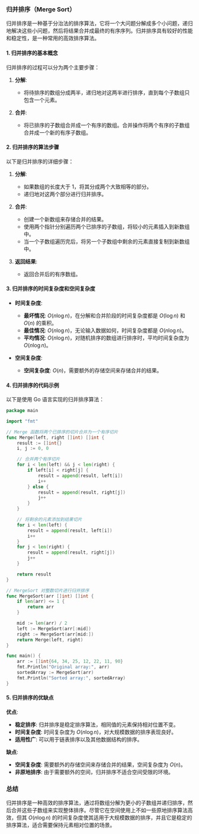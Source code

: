 ### 归并排序（Merge Sort）

归并排序是一种基于分治法的排序算法，它将一个大问题分解成多个小问题，递归地解决这些小问题，然后将结果合并成最终的有序序列。归并排序具有较好的性能和稳定性，是一种常用的高效排序算法。

#### 1. 归并排序的基本概念

归并排序的过程可以分为两个主要步骤：

1. **分解**:
   - 将待排序的数组分成两半，递归地对这两半进行排序，直到每个子数组只包含一个元素。

2. **合并**:
   - 将已排序的子数组合并成一个有序的数组。合并操作将两个有序的子数组合并成一个新的有序子数组。

#### 2. 归并排序的算法步骤

以下是归并排序的详细步骤：

1. **分解**:
   - 如果数组的长度大于 1，将其分成两个大致相等的部分。
   - 递归地对这两个部分进行归并排序。

2. **合并**:
   - 创建一个新数组来存储合并的结果。
   - 使用两个指针分别遍历两个已排序的子数组，将较小的元素插入到新数组中。
   - 当一个子数组遍历完后，将另一个子数组中剩余的元素直接复制到新数组中。

3. **返回结果**:
   - 返回合并后的有序数组。

#### 3. 归并排序的时间复杂度和空间复杂度

- **时间复杂度**:
  - **最坏情况**: $O(n \log n)$，在分解和合并阶段的时间复杂度都是 $O(\log n)$ 和 $O(n)$ 的乘积。
  - **最佳情况**: $O(n \log n)$，无论输入数据如何，时间复杂度都是 $O(n \log n)$。
  - **平均情况**: $O(n \log n)$，对随机排序的数组进行排序时，平均时间复杂度为 $O(n \log n)$。

- **空间复杂度**:
  - **空间复杂度**: $O(n)$，需要额外的存储空间来存储合并的结果。

#### 4. 归并排序的代码示例

以下是使用 Go 语言实现的归并排序算法：

```go
package main

import "fmt"

// Merge 函数将两个已排序的切片合并为一个有序切片
func Merge(left, right []int) []int {
    result := []int{}
    i, j := 0, 0

    // 合并两个有序切片
    for i < len(left) && j < len(right) {
        if left[i] < right[j] {
            result = append(result, left[i])
            i++
        } else {
            result = append(result, right[j])
            j++
        }
    }

    // 将剩余的元素添加到结果切片
    for i < len(left) {
        result = append(result, left[i])
        i++
    }
    for j < len(right) {
        result = append(result, right[j])
        j++
    }

    return result
}

// MergeSort 对整数切片进行归并排序
func MergeSort(arr []int) []int {
    if len(arr) <= 1 {
        return arr
    }

    mid := len(arr) / 2
    left := MergeSort(arr[:mid])
    right := MergeSort(arr[mid:])
    return Merge(left, right)
}

func main() {
    arr := []int{64, 34, 25, 12, 22, 11, 90}
    fmt.Println("Original array:", arr)
    sortedArray := MergeSort(arr)
    fmt.Println("Sorted array:", sortedArray)
}
```

#### 5. 归并排序的优缺点

**优点**:
- **稳定排序**: 归并排序是稳定排序算法，相同值的元素保持相对位置不变。
- **时间复杂度**: 时间复杂度为 $O(n \log n)$，对大规模数据的排序表现良好。
- **适用性广**: 可以用于链表排序以及其他数据结构的排序。

**缺点**:
- **空间复杂度**: 需要额外的存储空间来存储合并的结果，空间复杂度为 $O(n)$。
- **非原地排序**: 由于需要额外的空间，归并排序不适合空间受限的环境。

### 总结

归并排序是一种高效的排序算法，通过将数组分解为更小的子数组并递归排序，然后合并这些子数组来实现整体排序。尽管它在空间使用上不如一些原地排序算法高效，但其 $O(n \log n)$ 的时间复杂度使其适用于大规模数据的排序，并且它是稳定的排序算法，适合需要保持元素相对位置的场景。